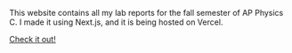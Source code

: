 This website contains all my lab reports for the fall semester of AP Physics C. I made it using Next.js, and it is being hosted on Vercel.

[Check it out!](https://labsite.vercel.app)
